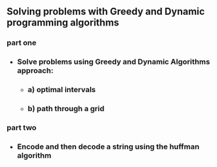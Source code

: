  ## Solving problems with Greedy and Dynamic programming algorithms
 
 ### part one
 * ### Solve problems using Greedy and Dynamic Algorithms approach:
   * ### a) optimal intervals
   * ### b) path through a grid
   
### part two
 * ### Encode and then decode a string using the huffman algorithm
